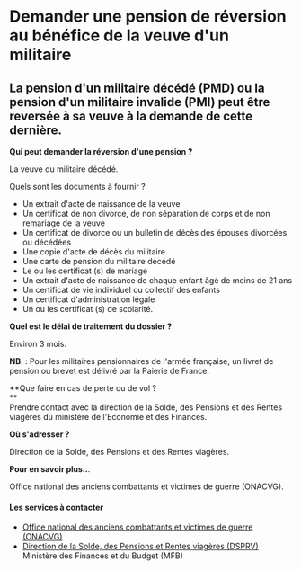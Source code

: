 # Demander une pension de réversion au bénéfice de la veuve d'un militaire

La pension d'un militaire décédé (PMD) ou la pension d'un militaire invalide (PMI) peut être reversée à sa veuve à la demande de cette dernière.
------------------------------------------------------------------------------------------------------------------------------------------------

**Qui peut demander la réversion d'une pension ?**

La veuve du militaire décédé.  

Quels sont les documents à fournir ?  

*   Un extrait d'acte de naissance de la veuve
*   Un certificat de non divorce, de non séparation de corps et de non remariage de la veuve
*   Un certificat de divorce ou un bulletin de décès des épouses divorcées ou décédées
*   Une copie d'acte de décès du militaire
*   Une carte de pension du militaire décédé
*   Le ou les certificat (s) de mariage
*   Un extrait d'acte de naissance de chaque enfant âgé de moins de 21 ans
*   Un certificat de vie individuel ou collectif des enfants
*   Un certificat d'administration légale
*   Un ou les certificat (s) de scolarité.  
    

**Quel est le délai de traitement du dossier ?**

Environ 3 mois.  

**NB**. : Pour les militaires pensionnaires de l'armée française, un livret de pension ou brevet est délivré par la Paierie de France.

**Que faire en cas de perte ou de vol ?  
**  
Prendre contact avec la direction de la Solde, des Pensions et des Rentes viagères du ministère de l'Economie et des Finances.

**Où s'adresser ?**  
  
Direction de la Solde, des Pensions et des Rentes viagères.  
  
**Pour en savoir plus..**.  
  
Office national des anciens combattants et victimes de guerre (ONACVG).

#### Les services à contacter

*   [Office national des anciens combattants et victimes de guerre (ONACVG)](../../../services/office-national-des-anciens-combattants-et-victimes-de-guerre-onacvg.md)
*   [Direction de la Solde, des Pensions et Rentes viagères (DSPRV)](../../../services/direction-de-la-solde-des-pensions-et-rentes-viageres-dsprv.md) Ministère des Finances et du Budget (MFB)